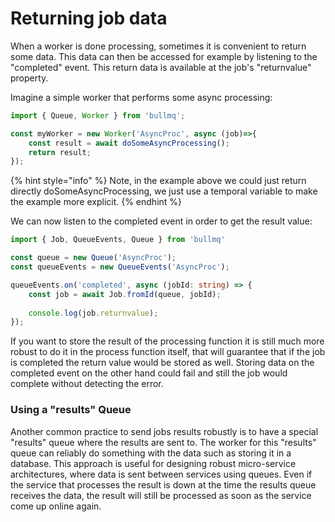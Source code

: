 # Returning job data

When a worker is done processing, sometimes it is convenient to return some data. This data can then be accessed for example by listening to the "completed" event. This return data is available at the job's "returnvalue" property.

Imagine a simple worker that performs some async processing:

```typescript
import { Queue, Worker } from 'bullmq';

const myWorker = new Worker('AsyncProc', async (job)=>{
    const result = await doSomeAsyncProcessing();
    return result;
});
```

{% hint style="info" %}
Note, in the example above we could just return directly doSomeAsyncProcessing, we just use a temporal variable to make the example more explicit.
{% endhint %}

We can now listen to the completed event in order to get the result value:

```typescript
import { Job, QueueEvents, Queue } from 'bullmq'

const queue = new Queue('AsyncProc');
const queueEvents = new QueueEvents('AsyncProc');

queueEvents.on('completed', async (jobId: string) => {
    const job = await Job.fromId(queue, jobId);
    
    console.log(job.returnvalue);
});

```

If you want to store the result of the processing function it is still much more robust to do it in the process function itself, that will guarantee that if the job is completed the return value would be stored as well. Storing data on the completed event on the other hand could fail and still the job would complete without detecting the error.

### Using a "results" Queue

Another common practice to send jobs results robustly is to have a special "results" queue where the results are sent to. The worker for this "results" queue can reliably do something with the data such as storing it in a database. This approach is useful for designing robust micro-service architectures, where data is sent between services using queues. Even if the service that processes the result is down at the time the results queue receives the data, the result will still be processed as soon as the service come up online again.



